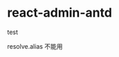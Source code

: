 # react-admin-antd
test

<!-- grid
redux(yuanma)
admin
eslint | tslint
ts
单元测试 -->


<!-- 发现问题 -->

resolve.alias 不能用